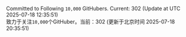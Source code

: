 Committed to Following `10,000` GitHubers. Current: <!-- FOLLOWING_COUNT -->302<!-- FOLLOWING_COUNT --> (Update at UTC <!-- LAST_UPDATED -->2025-07-18 12:35:51<!-- LAST_UPDATED -->)<br>
致力于关注`10,000`个GitHuber。当前：<!-- FOLLOWING_COUNT -->302<!-- FOLLOWING_COUNT --> (更新于北京时间 <!-- LAST_UPDATED_CST -->2025-07-18 20:35:51<!-- LAST_UPDATED_CST -->)
